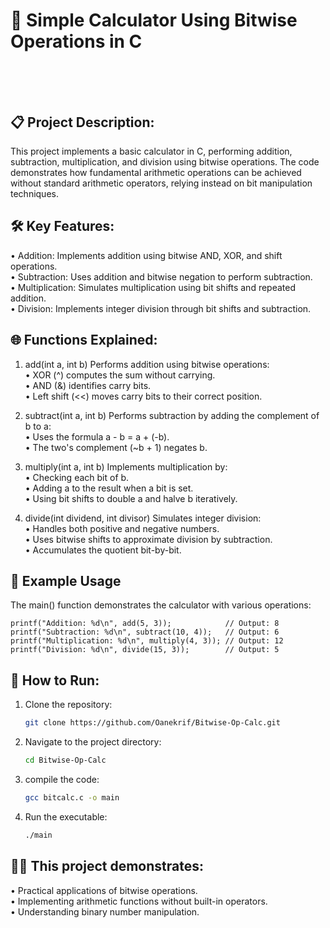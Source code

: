 # 🧮 Simple Calculator Using Bitwise Operations in C</br></br></br>



## 📋 Project Description:
This project implements a basic calculator in C, performing addition, subtraction, multiplication, and division using bitwise operations. The code demonstrates how fundamental arithmetic operations can be achieved without standard arithmetic operators, relying instead on bit manipulation techniques.</br>

## 🛠️ Key Features:
• Addition: Implements addition using bitwise AND, XOR, and shift operations.</br>
• Subtraction: Uses addition and bitwise negation to perform subtraction.</br>
• Multiplication: Simulates multiplication using bit shifts and repeated addition.</br>
• Division: Implements integer division through bit shifts and subtraction.</br>

## 🌐 Functions Explained:
1. add(int a, int b)
Performs addition using bitwise operations:</br>
• XOR (^) computes the sum without carrying.</br>
• AND (&) identifies carry bits.</br>
• Left shift (<<) moves carry bits to their correct position.</br>

2. subtract(int a, int b)
Performs subtraction by adding the complement of b to a:</br>
• Uses the formula a - b = a + (-b).</br>
• The two's complement (~b + 1) negates b.</br>

4. multiply(int a, int b)
Implements multiplication by:</br>
• Checking each bit of b.</br>
• Adding a to the result when a bit is set.</br>
• Using bit shifts to double a and halve b iteratively.</br>

4. divide(int dividend, int divisor)
Simulates integer division:</br>
• Handles both positive and negative numbers.</br>
• Uses bitwise shifts to approximate division by subtraction.</br>
• Accumulates the quotient bit-by-bit.</br>

## 🎯 Example Usage
The main() function demonstrates the calculator with various operations:

    printf("Addition: %d\n", add(5, 3));            // Output: 8 
    printf("Subtraction: %d\n", subtract(10, 4));   // Output: 6 
    printf("Multiplication: %d\n", multiply(4, 3)); // Output: 12 
    printf("Division: %d\n", divide(15, 3));        // Output: 5 

## 🚀 How to Run:
1. Clone the repository:
    ```bash
   git clone https://github.com/Oanekrif/Bitwise-Op-Calc.git
2. Navigate to the project directory:
    ```bash
   cd Bitwise-Op-Calc
3. compile the code:
    ```bash
   gcc bitcalc.c -o main
4. Run the executable:
    ```bash
   ./main

## 🧑‍💻 This project demonstrates:

• Practical applications of bitwise operations.</br>
• Implementing arithmetic functions without built-in operators.</br>
• Understanding binary number manipulation.</br>
